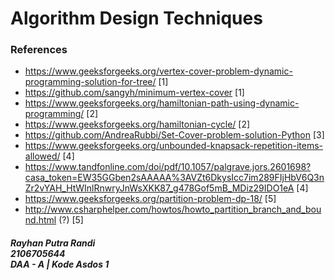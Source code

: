 # Algorithm Design Techniques


### References
- https://www.geeksforgeeks.org/vertex-cover-problem-dynamic-programming-solution-for-tree/ [1]
- https://github.com/sangyh/minimum-vertex-cover [1]
- https://www.geeksforgeeks.org/hamiltonian-path-using-dynamic-programming/ [2]
- https://www.geeksforgeeks.org/hamiltonian-cycle/ [2]
- https://github.com/AndreaRubbi/Set-Cover-problem-solution-Python [3]
- https://www.geeksforgeeks.org/unbounded-knapsack-repetition-items-allowed/ [4]
- https://www.tandfonline.com/doi/pdf/10.1057/palgrave.jors.2601698?casa_token=EW35GGben2sAAAAA%3AVZt6DkysIcc7im289FIjHbV6Q3nZr2vYAH_HtWInlRnwryJnWsXKK87_g478Gof5mB_MDiz29IDO1eA [4]
- https://www.geeksforgeeks.org/partition-problem-dp-18/ [5]
- http://www.csharphelper.com/howtos/howto_partition_branch_and_bound.html (?) [5]
##### Rayhan Putra Randi <br> 2106705644 <br> DAA - A | Kode Asdos 1
